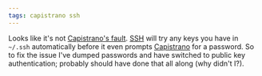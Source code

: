 ```yaml
---
tags: capistrano ssh
---
```


Looks like it's not [Capistrano's fault](/twitter/110). [SSH](/wiki/SSH) will try any keys you have in `~/.ssh` automatically before it even prompts [Capistrano](/wiki/Capistrano) for a password. So to fix the issue I've dumped passwords and have switched to public key authentication; probably should have done that all along (why didn't I?).
